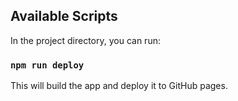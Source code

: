 ## Available Scripts

In the project directory, you can run:

### `npm run deploy`

This will build the app and deploy it to GitHub pages.
